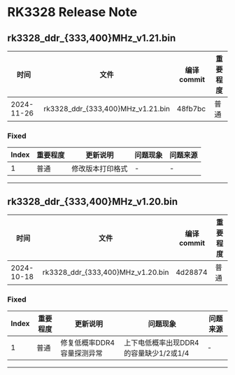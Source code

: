 # RK3328 Release Note

## rk3328_ddr_{333,400}MHz_v1.21.bin

| 时间       | 文件                              | 编译 commit | 重要程度 |
| ---------- | --------------------------------- | ----------- | -------- |
| 2024-11-26 | rk3328_ddr_{333,400}MHz_v1.21.bin | 48fb7bc     | 普通     |

### Fixed

| Index | 重要程度 | 更新说明         | 问题现象 | 问题来源 |
| ----- | -------- | ---------------- | -------- | -------- |
| 1     | 普通     | 修改版本打印格式 | -        | -        |

------

## rk3328_ddr_{333,400}MHz_v1.20.bin

| 时间       | 文件                              | 编译 commit | 重要程度 |
| ---------- | --------------------------------- | ----------- | -------- |
| 2024-10-18 | rk3328_ddr_{333,400}MHz_v1.20.bin | 4d28874     | 普通     |

### Fixed

| Index | 重要程度 | 更新说明                    | 问题现象                               | 问题来源 |
| ----- | -------- | --------------------------- | -------------------------------------- | -------- |
| 1     | 普通     | 修复低概率DDR4 容量探测异常 | 上下电低概率出现DDR4的容量缺少1/2或1/4 | -        |

------

